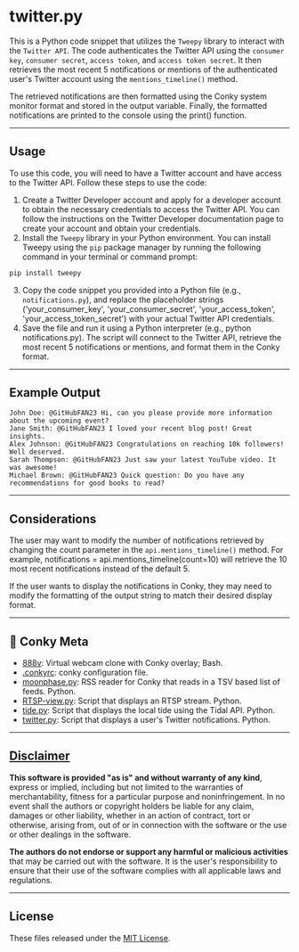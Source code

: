 # twitter.py
This is a Python code snippet that utilizes the `Tweepy` library to interact with the `Twitter API`. The code authenticates the Twitter API using the `consumer key`, `consumer secret`, `access token`, and `access token secret`. It then retrieves the most recent 5 notifications or mentions of the authenticated user's Twitter account using the `mentions_timeline()` method.

The retrieved notifications are then formatted using the Conky system monitor format and stored in the output variable. Finally, the formatted notifications are printed to the console using the print() function.

---

## Usage
To use this code, you will need to have a Twitter account and have access to the Twitter API. Follow these steps to use the code:

1. Create a Twitter Developer account and apply for a developer account to obtain the necessary credentials to access the Twitter API. You can follow the instructions on the Twitter Developer documentation page to create your account and obtain your credentials.
2. Install the `Tweepy` library in your Python environment. You can install Tweepy using the `pip` package manager by running the following command in your terminal or command prompt:

```Bash
pip install tweepy
```

3. Copy the code snippet you provided into a Python file (e.g., `notifications.py`), and replace the placeholder strings ('your_consumer_key', 'your_consumer_secret', 'your_access_token', 'your_access_token_secret') with your actual Twitter API credentials.
4. Save the file and run it using a Python interpreter (e.g., python notifications.py). The script will connect to the Twitter API, retrieve the most recent 5 notifications or mentions, and format them in the Conky format.

---

## Example Output
```
John Doe: @GitHubFAN23 Hi, can you please provide more information about the upcoming event?
Jane Smith: @GitHubFAN23 I loved your recent blog post! Great insights.
Alex Johnson: @GitHubFAN23 Congratulations on reaching 10k followers! Well deserved.
Sarah Thompson: @GitHubFAN23 Just saw your latest YouTube video. It was awesome!
Michael Brown: @GitHubFAN23 Quick question: Do you have any recommendations for good books to read?
```

---

## Considerations
The user may want to modify the number of notifications retrieved by changing the count parameter in the `api.mentions_timeline()` method. For example, notifications = api.mentions_timeline(count=10) will retrieve the 10 most recent notifications instead of the default 5.

If the user wants to display the notifications in Conky, they may need to modify the formatting of the output string to match their desired display format.

---

## 🤪 Conky Meta

- [888v](https://github.com/apple-fritter/888v): Virtual webcam clone with Conky overlay; Bash.
- [.conkyrc](https://github.com/apple-fritter/.conkyrc): conky configuration file.
- [moonphase.py](https://github.com/apple-fritter/conky.moonphase.py): RSS reader for Conky that reads in a TSV based list of feeds. Python.
- [RTSP-view.py](https://github.com/apple-fritter/conky.RTSP-view.py): Script that displays an RTSP stream. Python.
- [tide.py](https://github.com/apple-fritter/conky.tide.py): Script that displays the local tide using the Tidal API. Python.
- [twitter.py](https://github.com/apple-fritter/conky.twitter.py): Script that displays a user's Twitter notifications. Python.

---

## [Disclaimer](DISCLAIMER)
**This software is provided "as is" and without warranty of any kind**, express or implied, including but not limited to the warranties of merchantability, fitness for a particular purpose and noninfringement. In no event shall the authors or copyright holders be liable for any claim, damages or other liability, whether in an action of contract, tort or otherwise, arising from, out of or in connection with the software or the use or other dealings in the software.

**The authors do not endorse or support any harmful or malicious activities** that may be carried out with the software. It is the user's responsibility to ensure that their use of the software complies with all applicable laws and regulations.

---

## License

These files released under the [MIT License](LICENSE).
